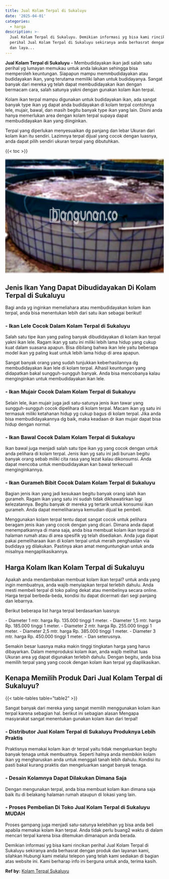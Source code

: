 ```yaml
---
title: Jual Kolam Terpal di Sukaluyu
date: '2025-04-01'
categories:
  - harga
description: >-
  Jual Kolam Terpal di Sukaluyu. Demikian informasi yg bisa kami rincikan
  perihal Jual Kolam Terpal di Sukaluyu sekiranya anda berhasrat dengan produk
  dan laya...
---
```


**Jual Kolam Terpal di Sukaluyu** – Membudidayakan ikan jadi salah satu perihal yg lumayan memukau untuk anda lakukan sehingga bisa memperoleh keuntungan. Siapapun mampu memmbudidayakan atau budidayakan ikan, yang terutama memiliki lahan untuk budidayanya. Sangat banyak dari mereka yg telah dapat membudidayakan ikan dengan bermacam cara, salah satunya yakni dengan gunakan kolam ikan terpal.

Kolam ikan terpal mampu digunakan untuk budidayakan ikan, ada sangat banyak type ikan yg dapat anda budidayakan di kolam terpal contohnya lele, mujair, bawal, dan masih begitu banyak type ikan yang lain. Disini anda hanya memerlukan area dengan kolam terpal supaya dapat membudidayakan ikan yang diinginkan.

Terpal yang diperlukan menyesuaikan dg panjang dan lebar Ukuran dari kolam ikan itu sendiri. Lazimnya terpal dijual yang cocok dengan luasnya, anda dapat pilih sendiri ukuran terpal yang dibutuhkan.

{{< toc >}}

![Jual Kolam Terpal di Sukaluyu](/images/jual-kolam-terpal-53.png)

## Jenis Ikan Yang Dapat Dibudidayakan Di Kolam Terpal di Sukaluyu

Bagi anda yg inginkan memeliahara atau membudidayakan kolam ikan terpal, anda bisa menentukan lebih dari satu ikan sebagai berikut!

### \- Ikan Lele Cocok Dalam Kolam Terpal di Sukaluyu

Salah satu tipe ikan yang paling banyak dibudidayakan di kolam ikan terpal yakni ikan lele. Ragam ikan yg satu ini miliki lebih lama hidup yang cukup kuat dalam suasana apapun. Bisa dibilang bahwa ikan lele yaitu beberapa model ikan yg paling kuat untuk lebih lama hidup di area apapun.

Sangat banyak orang yang sudah tunjukkan keberhasilannya dg membudidayakan ikan lele di kolam terpal. Alhasil keuntungan yang didapatkan bakal sungguh-sungguh banyak. Anda bisa mencobanya kalau menginginkan untuk membudidayakan ikan lele.

### \- Ikan Mujair Cocok Dalam Kolam Terpal di Sukaluyu

Selain lele, ikan mujair juga jadi satu-satunya jenis ikan tawar yang sungguh-sungguh cocok dipelihara di kolam terpal. Macam ikan yg satu ini termasuk miliki ketahanan hidup yg cukup bagus di kolam terpal. Jika anda bisa membudidayakannya dg baik, maka keadaan dr ikan mujair dapat bisa hidup dengan normal.

### \- Ikan Bawal Cocok Dalam Kolam Terpal di Sukaluyu

Ikan bawal juga menjadi salah satu tipe ikan yg yang cocok dengan untuk anda pelihara di kolam terpal. Jenis ikan yg satu ini jadi buruan begitu banyak orang sebab miliki cita rasa yang lezat kalau dikonsumsi. Anda dapat mencoba untuk membudidayakan kan bawal terkecuali menginginkannya.

### \- Ikan Gurameh Bibit Cocok Dalam Kolam Terpal di Sukaluyu

Bagian jenis ikan yang jadi kesukaan begitu banyak orang ialah ikan gurameh. Ragam ikan yang satu ini sudah tidak dikhawatirkan lagi kelezatannya. Begitu banyak dr mereka yg tertarik untuk konsumsi ikan gurameh. Anda dapat memeliharanya kemudian dijual ke pembeli.

Menggunakan kolam terpal tentu dapat sangat cocok untuk pelihara beragam jenis ikan yang cocok dengan yang dicari. Dimana anda dapat menempatkannya di mana saja, anda bisa membuat kolam ikan terpal di halaman rumah atau di area spesifik yg telah disediakan. Anda juga dapat pakai pemeliharaan ikan di kolam terpal untuk meraih penghasilan via budidaya yg dilakukan. Pastinya akan amat menguntungkan untuk anda misalnya mengaplikasikannya.

## Harga Kolam Ikan Kolam Terpal di Sukaluyu

Apakah anda mendambakan membuat kolam ikan terpal? untuk anda yang ingin membuatnya, anda wajib menyiapkan terpal terlebih dahulu. Anda mesti membeli terpal di toko paling dekat atau membelinya secara online. Harga terpal berbeda-beda, kondisi itu dapat dicermati dari segi panjang dan lebarnya.

Berikut beberapa list harga terpal berdasarkan luasnya:

\- Diameter 1 mtr. harga Rp. 135.000 tinggi 1 meter. - Diameter 1,5 mtr. harga Rp. 185.000 tinggi 1 meter. - Diameter 2 mtr. harga Rp. 255.000 tinggi 1 meter. - Diameter 2,5 mtr. harga Rp. 385.000 tinggi 1 meter. - Diameter 3 mtr. harga Rp. 450.000 tinggi 1 meter. - Dan seterusnya.

Semakin besar luasnya maka makin tinggi tingkatan harga yang harus dibayarkan. Dalam memproduksi kolam ikan, anda wajib melihat luas Ukuran area yg dapat digunakan terlebih dahulu. Dengan begitu, anda bisa memilih terpal yang yang cocok dengan kolam ikan terpal yg diaplikasikan.

## Kenapa Memilih Produk Dari Jual Kolam Terpal di Sukaluyu?

{{< table-tables table="table2" >}}

Sangat banyak dari mereka yang sangat memilih menggunakan kolam ikan terpal karena sebagian hal. berikut ini sebagian alasan Mengapa masyarakat sangat menentukan gunakan kolam ikan dari terpal!

### \- Distributor Jual Kolam Terpal di Sukaluyu Produknya Lebih Praktis

Praktisnya memakai kolam ikan dr terpal yaitu tidak mengeluarkan begitu banyak tenaga untuk membuatnya. Seperti halnya anda membikin kolam ikan yg mengharuskan anda untuk menggali tanah lebih dahulu. Kondisi itu pasti bakal kurang praktis dan mengeluarkan sangat banyak tenaga.

### \- Desain Kolamnya Dapat Dilakukan Dimana Saja

Dengan mengunakan terpal, anda bisa membuat kolam ikan dimana saja baik itu di belakang halaman rumah ataupun di lokasi yang lain.

### \- Proses Pembelian Di Toko Jual Kolam Terpal di Sukaluyu MUDAH

Proses gampang juga menjadi satu-satunya kelebihan yg bisa anda beli apabila memakai kolam ikan terpal. Anda tidak perlu buang2 waktu di dalam mencari terpal karena bisa ditemukan dimanapun anda berada.

Demikian informasi yg bisa kami rincikan perihal Jual Kolam Terpal di Sukaluyu sekiranya anda berhasrat dengan produk dan layanan kami, silahkan Hubungi kami melalui telepon yang telah kami sediakan di bagian atas website ini. Kami berharap info ini berguna untuk anda, terima kasih.

**Ref by:** [Kolam Terpal Sukaluyu](https://id.wikipedia.org/wiki/Kolam)
